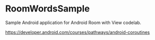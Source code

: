 # RoomWordsSample

Sample Android application for Android Room with View codelab.

https://developer.android.com/courses/pathways/android-coroutines
